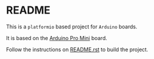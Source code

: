 # README

This is a `platformio` based project for `Arduino` boards.

It is based on the [Arduino Pro Mini](https://www.arduino.cc/en/Main/ArduinoBoardProMini) board.

Follow the instructions on [README.rst](README.rst) to build the project.

